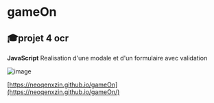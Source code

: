 # **gameOn**
## 🎓projet 4 ocr

**JavaScript** 
Realisation d'une modale et d'un formulaire avec validation

![image](https://github.com/NeoQenXzin/gameOn/assets/66415285/65c93cab-4828-48b1-b076-c174b91b0380)

[https://neoqenxzin.github.io/gameOn](https://neoqenxzin.github.io/gameOn/)

